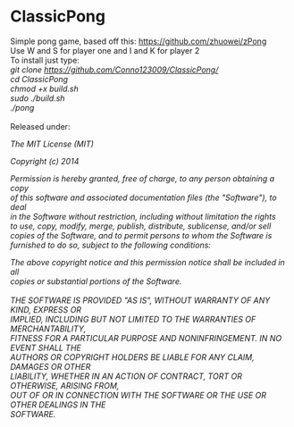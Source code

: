 ClassicPong
===========

Simple pong game, based off this: https://github.com/zhuowei/zPong<br/>
Use W and S for player one and I and K for player 2<br/>
To install just type:<em><br/>
git clone https://github.com/Conno123009/ClassicPong/<br/>
cd ClassicPong<br/>
chmod +x build.sh<br/>
sudo ./build.sh<br/>
./pong</em><br/>
<br/>
Released under: <br/>

<em>The MIT License (MIT)<br/>

Copyright (c) 2014<br/>

Permission is hereby granted, free of charge, to any person obtaining a copy<br/>
of this software and associated documentation files (the "Software"), to deal<br/>
in the Software without restriction, including without limitation the rights<br/>
to use, copy, modify, merge, publish, distribute, sublicense, and/or sell<br/>
copies of the Software, and to permit persons to whom the Software is<br/>
furnished to do so, subject to the following conditions:<br/>

The above copyright notice and this permission notice shall be included in all<br/>
copies or substantial portions of the Software.<br/>
<br/>
THE SOFTWARE IS PROVIDED "AS IS", WITHOUT WARRANTY OF ANY KIND, EXPRESS OR<br/>
IMPLIED, INCLUDING BUT NOT LIMITED TO THE WARRANTIES OF MERCHANTABILITY,<br/>
FITNESS FOR A PARTICULAR PURPOSE AND NONINFRINGEMENT. IN NO EVENT SHALL THE<br/>
AUTHORS OR COPYRIGHT HOLDERS BE LIABLE FOR ANY CLAIM, DAMAGES OR OTHER<br/>
LIABILITY, WHETHER IN AN ACTION OF CONTRACT, TORT OR OTHERWISE, ARISING FROM,<br/>
OUT OF OR IN CONNECTION WITH THE SOFTWARE OR THE USE OR OTHER DEALINGS IN THE<br/>
SOFTWARE.</em><br/>
